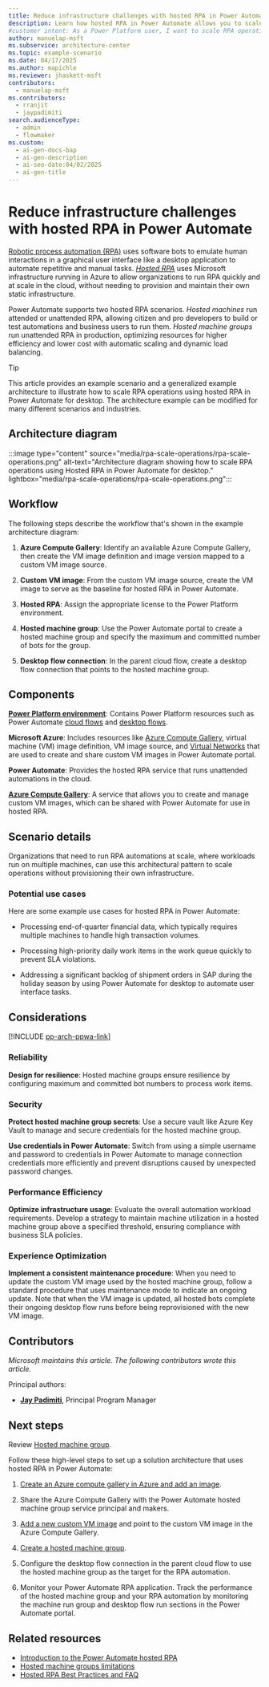 ```yaml
---
title: Reduce infrastructure challenges with hosted RPA in Power Automate
description: Learn how hosted RPA in Power Automate allows you to scale your automation workflows seamlessly without static infrastructure.
#customer intent: As a Power Platform user, I want to scale RPA operations using Hosted RPA in Power Automate so that I can reduce infrastructure management efforts.  
author: manuelap-msft
ms.subservice: architecture-center
ms.topic: example-scenario
ms.date: 04/17/2025
ms.author: mapichle
ms.reviewer: jhaskett-msft
contributors:
  - manuelap-msft
ms.contributors:
  - rranjit
  - jaypadimiti
search.audienceType:
  - admin
  - flowmaker
ms.custom:
  - ai-gen-docs-bap
  - ai-gen-description
  - ai-seo-date:04/02/2025
  - ai-gen-title
---
```


# ​Reduce infrastructure challenges with hosted RPA in Power Automate

[Robotic process automation (RPA)](https://www.microsoft.com/power-platform/products/power-automate/topics/robotic-process-automation/what-is-rpa) uses software bots to emulate human interactions in a graphical user interface like a desktop application to automate repetitive and manual tasks. [*Hosted RPA*](/power-automate/desktop-flows/hosted-rpa-overview) uses Microsoft infrastructure running in Azure to allow organizations to run RPA quickly and at scale in the cloud, without needing to provision and maintain their own static infrastructure.

Power Automate supports two hosted RPA scenarios. *Hosted machines* run attended or unattended RPA, allowing citizen and pro developers to build or test automations and business users to run them. *Hosted machine groups* run unattended RPA in production, optimizing resources for higher efficiency and lower cost with automatic scaling and dynamic load balancing.

> [!TIP]
> This article provides an example scenario and a generalized example architecture to illustrate how to ​​scale RPA operations using hosted RPA in Power Automate for desktop. The architecture example can be modified for many different scenarios and industries.

## Architecture diagram

:::image type="content" source="media/rpa-scale-operations/rpa-scale-operations.png" alt-text="Architecture diagram showing ​​how to scale RPA operations using Hosted RPA in Power Automate for desktop." lightbox="media/rpa-scale-operations/rpa-scale-operations.png":::

## Workflow

The following steps describe the workflow that's shown in the example architecture diagram:

1. **Azure Compute Gallery**: Identify an available Azure Compute Gallery, then create the VM image definition and image version mapped to a custom VM image source.

1. **Custom VM image**: From the custom VM image source, create the VM image to serve as the baseline for hosted RPA in Power Automate.

1. **Hosted RPA**: Assign the appropriate license to the Power Platform environment.

1. **Hosted machine group**: Use the Power Automate portal to create a hosted machine group and specify the maximum and committed number of bots for the group.

1. **Desktop flow connection**: In the parent cloud flow, create a desktop flow connection that points to the hosted machine group.

## Components

[**Power Platform environment**](/power-platform/admin/environments-overview): Contains Power Platform resources such as Power Automate [cloud flows](/power-automate/overview-cloud) and [desktop flows](/power-automate/desktop-flows/introduction).

**Microsoft Azure**: Includes resources like [Azure Compute Gallery](/azure/virtual-machines/azure-compute-gallery), virtual machine (VM) image definition, VM image source, and [Virtual Networks](/azure/virtual-network/virtual-networks-overview) that are used to create and share custom VM images in Power Automate portal.

**Power Automate**: Provides the hosted RPA service that runs unattended automations in the cloud.

[**Azure Compute Gallery**](/azure/virtual-machines/azure-compute-gallery): A service that allows you to create and manage custom VM images, which can be shared with Power Automate for use in hosted RPA.

## Scenario details

Organizations that need to run RPA automations at scale, where workloads run on multiple machines, can use this architectural pattern to scale operations without provisioning their own infrastructure.

### Potential use cases

Here are some example use cases for hosted RPA in Power Automate:

- Processing end-of-quarter financial data, which typically requires multiple machines to handle high transaction volumes.

- Processing high-priority daily work items in the work queue quickly to prevent SLA violations.

- Addressing a significant backlog of shipment orders in SAP during the holiday season by using Power Automate for desktop to automate user interface tasks.

## Considerations

[!INCLUDE [pp-arch-ppwa-link](../../includes/pp-arch-ppwa-link.md)]

### Reliability

**Design for resilience**: Hosted machine groups ensure resilience by configuring maximum and committed bot numbers to process work items.

### Security

**Protect hosted machine group secrets**: Use a secure vault like Azure Key Vault to manage and secure credentials for the hosted machine group.

**Use credentials in Power Automate**: Switch from using a simple username and password to credentials in Power Automate to manage connection credentials more efficiently and prevent disruptions caused by unexpected password changes.

### Performance Efficiency

**Optimize infrastructure usage**: Evaluate the overall automation workload requirements. Develop a strategy to maintain machine utilization in a hosted machine group above a specified threshold, ensuring compliance with business SLA policies.

### Experience Optimization

**Implement a consistent maintenance procedure**: When you need to update the custom VM image used by the hosted machine group, follow a standard procedure that uses maintenance mode to indicate an ongoing update. Note that when the VM image is updated, all hosted bots complete their ongoing desktop flow runs before being reprovisioned with the new VM image.

## Contributors

_Microsoft maintains this article. The following contributors wrote this article._

Principal authors:

- **[Jay Padimiti](https://www.linkedin.com/in/jpadimiti/)**, Principal Program Manager

## Next steps

Review [Hosted machine group](/power-automate/desktop-flows/hosted-machine-groups).

Follow these high-level steps to set up a solution architecture that uses hosted RPA in Power Automate:

1. [Create an Azure compute gallery in Azure and add an image](/power-automate/desktop-flows/hosted-machine-groups#create-an-azure-compute-gallery-in-azure-and-add-an-image).

1. Share the Azure Compute Gallery with the Power Automate hosted machine group service principal and makers.

1. [Add a new custom VM image](/power-automate/desktop-flows/hosted-machine-groups#add-a-new-custom-vm-image) and point to the custom VM image in the Azure Compute Gallery.

1. [Create a hosted machine group](/power-automate/desktop-flows/hosted-machine-groups#create-hosted-machine-groups).

1. Configure the desktop flow connection in the parent cloud flow to use the hosted machine group as the target for the RPA automation.

1. Monitor your Power Automate RPA application. Track the performance of the hosted machine group and your RPA automation by monitoring the machine run group and desktop flow run sections in the Power Automate portal.

## Related resources

- [Introduction to the Power Automate hosted RPA](/power-automate/desktop-flows/hosted-rpa-overview)
- [Hosted machine groups limitations](/power-automate/desktop-flows/hosted-machine-groups#hosted-machine-groups-limitations)
- [Hosted RPA Best Practices and FAQ](/power-automate/desktop-flows/hosted-rpa-faq)
